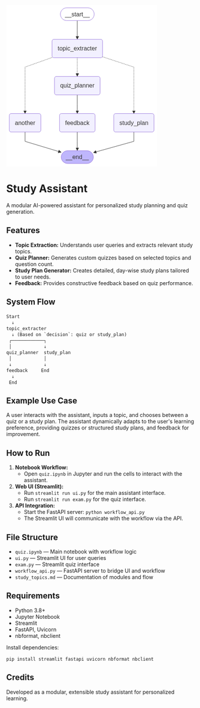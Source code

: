 
![Study Assistant](https://github.com/Akshay-hub-007/QuizzyBot/blob/main/image.png)
# Study Assistant

A modular AI-powered assistant for personalized study planning and quiz generation.

## Features
- **Topic Extraction:** Understands user queries and extracts relevant study topics.
- **Quiz Planner:** Generates custom quizzes based on selected topics and question count.
- **Study Plan Generator:** Creates detailed, day-wise study plans tailored to user needs.
- **Feedback:** Provides constructive feedback based on quiz performance.

## System Flow
```
Start
  ↓
topic_extracter
  ↓ (Based on `decision`: quiz or study_plan)
 ┌────────────┐
 │            ↓
quiz_planner  study_plan
 │            │
 ↓            ↓
feedback     End
  ↓
 End
```

## Example Use Case
A user interacts with the assistant, inputs a topic, and chooses between a quiz or a study plan. The assistant dynamically adapts to the user's learning preference, providing quizzes or structured study plans, and feedback for improvement.

## How to Run
1. **Notebook Workflow:**
   - Open `quiz.ipynb` in Jupyter and run the cells to interact with the assistant.
2. **Web UI (Streamlit):**
   - Run `streamlit run ui.py` for the main assistant interface.
   - Run `streamlit run exam.py` for the quiz interface.
3. **API Integration:**
   - Start the FastAPI server: `python workflow_api.py`
   - The Streamlit UI will communicate with the workflow via the API.

## File Structure
- `quiz.ipynb` — Main notebook with workflow logic
- `ui.py` — Streamlit UI for user queries
- `exam.py` — Streamlit quiz interface
- `workflow_api.py` — FastAPI server to bridge UI and workflow
- `study_topics.md` — Documentation of modules and flow

## Requirements
- Python 3.8+
- Jupyter Notebook
- Streamlit
- FastAPI, Uvicorn
- nbformat, nbclient

Install dependencies:
```
pip install streamlit fastapi uvicorn nbformat nbclient
```

## Credits
Developed as a modular, extensible study assistant for personalized learning.
